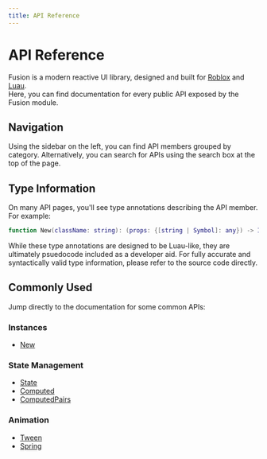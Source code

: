 ```yaml
---
title: API Reference
---
```


# API Reference

Fusion is a modern reactive UI library, designed and built for
[Roblox](https://developer.roblox.com/) and [Luau](https://luau-lang.org/).<br>
Here, you can find documentation for every public API exposed by the Fusion module.

## Navigation

Using the sidebar on the left, you can find API members grouped by category.
Alternatively, you can search for APIs using the search box at the top of the
page.

## Type Information

On many API pages, you'll see type annotations describing the API member. For
example:

```Lua
function New(className: string): (props: {[string | Symbol]: any}) -> Instance
```

While these type annotations are designed to be Luau-like, they are ultimately
psuedocode included as a developer aid. For fully accurate and syntactically
valid type information, please refer to the source code directly.

## Commonly Used

Jump directly to the documentation for some common APIs:

### Instances
- [New](api/new)

### State Management
- [State](api/state)
- [Computed](api/computed)
- [ComputedPairs](api/computedpairs)

### Animation
- [Tween](api/tween)
- [Spring](api/tween)